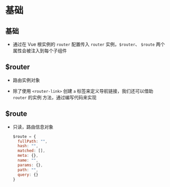 # 基础

## 基础

  - 通过在 Vue 根实例的 `router` 配置传入 `router` 实例，`$router`、 `$route` 两个属性会被注入到每个子组件

## \$router

  - 路由实例对象

  - 除了使用 `<router-link>` 创建 `a` 标签来定义导航链接，我们还可以借助 `router` 的实例 方法，通过编写代码来实现

## \$route

  - 只读，路由信息对象

    ```js
    $route = {
      fullPath: "",
      hash: "",
      matched: [],
      meta: {},
      name: "",
      params: {},
      path: "",
      query: {}
    }
    ```
